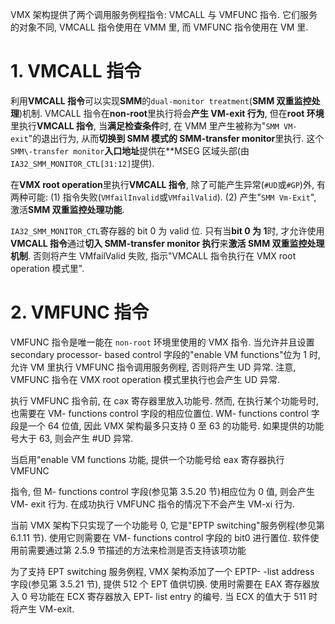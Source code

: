

VMX 架构提供了两个调用服务例程指令: VMCALL 与 VMFUNC 指令. 它们服务的对象不同, VMCALL 指令使用在 VMM 里, 而 VMFUNC 指令使用在 VM 里.

# 1. VMCALL 指令

利用**VMCALL 指令**可以实现**SMM**的`dual-monitor treatment`(**SMM 双重监控处理**)机制. VMCALL 指令在**non\-root**里执行将会**产生 VM\-exit 行为**, 但在**root 环境**里执行**VMCALL 指令**, 当**满足检查条件**时, 在 VMM 里产生被称为"`SMM VM-exit`"的退出行为, 从而**切换到 SMM 模式的 SMM\-transfer monitor**里执行. 这个`SMM\-transfer monitor`**入口地址**提供在**MSEG 区域头部(由`IA32_SMM_MONITOR_CTL[31:12]`提供).

在**VMX root operation**里执行**VMCALL 指令**, 除了可能产生异常(`#UD`或`#GP`)外, 有两种可能: (1) 指令失败(`VMfailInvalid`或`VMfailValid`). (2) 产生"`SMM Vm-Exit`", 激活**SMM 双重监控处理功能**.

`IA32_SMM_MONITOR_CTL`寄存器的 bit 0 为 valid 位. 只有当**bit 0 为 1**时, 才允许使用**VMCALL 指令**通过**切入 SMM\-transfer monitor 执行**来**激活 SMM 双重监控处理机制**. 否则将产生 VMfailValid 失败, 指示"VMCALL 指令执行在 VMX root operation 模式里".

# 2. VMFUNC 指令

VMFUNC 指令是唯一能在 `non-root` 环境里使用的 VMX 指令. 当允许并且设置  secondary processor- based control 字段的"enable VM functions"位为 1 时, 允许 VM 里执行 VMFUNC 指令调用服务例程, 否则将产生 UD 异常. 注意, VMFUNC 指令在 VMX  root operation 模式里执行也会产生 UD 异常.

执行 VMFUNC 指令前, 在 cax 寄存器里放入功能号. 然而, 在执行某个功能号时, 也需要在 VM- functions control 字段的相应位置位. WM- functions control 字段是一个 64 位值, 因此 VMX 架构最多只支持 0 至 63 的功能号. 如果提供的功能号大于 63, 则会产生 #UD 异常.

当启用"enable VM functions 功能, 提供一个功能号给 eax 寄存器执行 VMFUNC

指令, 但 M- functions control 字段(参见第 3.5.20 节)相应位为 0 值, 则会产生 VM- exit 行为. 在成功执行 VMFUNC 指令的情况下不会产生 VM-xi 行为.

当前 VMX 架构下只实现了一个功能号 0, 它是"EPTP switching"服务例程(参见第 6.1.11 节). 使用它则需要在 VM- functions control 字段的 bit0 进行置位. 软件使用前需要通过第 2.5.9 节描述的方法来检测是否支持该项功能

为了支持 EPT switching 服务例程, VMX 架构添加了一个 EPTP- -list address 字段(参见第 3.5.21 节), 提供 512 个 EPT 值供切换. 使用时需要在 EAX 寄存器放入 0 号功能在 ECX 寄存器放入 EPT- list entry 的编号. 当 ECX 的值大于 511 时将产生 VM-exit.